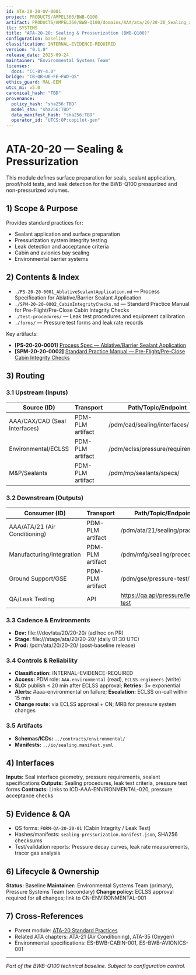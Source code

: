 ```yaml
---
id: ATA-20-20-OV-0001
project: PRODUCTS/AMPEL360/BWB-Q100
artifact: PRODUCTS/AMPEL360/BWB-Q100/domains/AAA/ata/20/20-20_Sealing_and_Pressurization/README.md
llc: SYSTEMS
title: "ATA-20-20: Sealing & Pressurization (BWB-Q100)"
configuration: baseline
classification: INTERNAL–EVIDENCE-REQUIRED
version: "0.1.0"
release_date: 2025-09-24
maintainer: "Environmental Systems Team"
licenses:
  docs: "CC-BY-4.0"
bridge: "CB→QB→UE→FE→FWD→QS"
ethics_guard: MAL-EEM
utcs_mi: v5.0
canonical_hash: "TBD"
provenance:
  policy_hash: "sha256:TBD"
  model_sha: "sha256:TBD"
  data_manifest_hash: "sha256:TBD"
  operator_id: "UTCS:OP:copilot-gen"
---
```


# ATA-20-20 — Sealing & Pressurization

This module defines surface preparation for seals, sealant application, proof/hold tests, and leak detection for the BWB-Q100 pressurized and non-pressurized volumes.

## 1) Scope & Purpose

Provides standard practices for:
- Sealant application and surface preparation
- Pressurization system integrity testing
- Leak detection and acceptance criteria
- Cabin and avionics bay sealing
- Environmental barrier systems

## 2) Contents & Index

- `./PS-20-20-0001_AblativeSealantApplication.md` — Process Specification for Ablative/Barrier Sealant Application
- `./SPM-20-20-0002_CabinIntegrityChecks.md` — Standard Practice Manual for Pre-Flight/Pre-Close Cabin Integrity Checks
- `./test-procedures/` — Leak test procedures and equipment calibration
- `./forms/` — Pressure test forms and leak rate records

Key artifacts:
- **[PS-20-20-0001]** [Process Spec — Ablative/Barrier Sealant Application](./PS-20-20-0001_AblativeSealantApplication.md)
- **[SPM-20-20-0002]** [Standard Practice Manual — Pre-Flight/Pre-Close Cabin Integrity Checks](./SPM-20-20-0002_CabinIntegrityChecks.md)

## 3) Routing

### 3.1 Upstream (Inputs)
| Source (ID) | Transport | Path/Topic/Endpoint | Format/Schema | Cadence/Trigger | Owner |
|---|---|---|---|---|---|
| AAA/CAX/CAD (Seal Interfaces) | PDM-PLM artifact | /pdm/cad/sealing/interfaces/ | CAD Models v2.0 | on-design-freeze | CAD Team |
| Environmental/ECLSS | PDM-PLM artifact | /pdm/eclss/pressure/requirements/ | Requirements v1.3 | on-requirements-update | ECLSS Team |
| M&P/Sealants | PDM-PLM artifact | /pdm/mp/sealants/specs/ | Material Data v1.1 | on-material-qualification | M&P Team |

### 3.2 Downstream (Outputs)
| Consumer (ID) | Transport | Path/Topic/Endpoint | Format/Schema | Contract/ICD | Owner |
|---|---|---|---|---|---|
| AAA/ATA/21 (Air Conditioning) | PDM-PLM artifact | /pdm/ata/21/sealing/practices/ | Procedures v1.0 | ICD-AAA-ATA-21-020 | ECLSS Team |
| Manufacturing/Integration | PDM-PLM artifact | /pdm/mfg/sealing/procedures/ | Work Instructions v1.0 | ICD-MFG-SEALING | MFG Team |
| Ground Support/GSE | PDM-PLM artifact | /pdm/gse/pressure-test/ | Test Procedures v1.0 | ICD-GSE-PRESSURE | GSE Team |
| QA/Leak Testing | API | https://qa.api/pressure/leak-test | JSON v1.0 | ICD-QA-PRESSURE | QA Team |

### 3.3 Cadence & Environments
- **Dev:** file:///dev/ata/20/20-20/ (ad hoc on PR)
- **Stage:** file:///stage/ata/20/20-20/ (daily 01:30 UTC)
- **Prod:** /pdm/ata/20/20-20/ (post-baseline release)

### 3.4 Controls & Reliability
- **Classification:** INTERNAL–EVIDENCE-REQUIRED
- **Access:** PDM role: `AAA.environmental` (read), `ECLSS.engineers` (write)
- **SLO:** publish ≤ 20 min after ECLSS approval; **Retries:** 3× exponential
- **Alerts:** #aaa-environmental on failure; **Escalation:** ECLSS on-call within 15 min
- **Change route:** via ECLSS approval + CN; MRB for pressure system changes

### 3.5 Artifacts
- **Schemas/ICDs:** `../contracts/environmental/`
- **Manifests:** `../io/sealing.manifest.yaml`

## 4) Interfaces

**Inputs:** Seal interface geometry, pressure requirements, sealant specifications
**Outputs:** Sealing procedures, leak test criteria, pressure test forms
**Contracts:** Links to ICD-AAA-ENVIRONMENTAL-020, pressure acceptance checks

## 5) Evidence & QA

- QS forms: `FORM-QA-20-20-01` (Cabin Integrity / Leak Test)
- Hashes/manifests: `sealing-pressurization.manifest.json`, SHA256 checksums
- Test/validation reports: Pressure decay curves, leak rate measurements, tracer gas analysis

## 6) Lifecycle & Ownership

**Status:** Baseline
**Maintainer:** Environmental Systems Team (primary), Pressure Systems Team (secondary)
**Change policy:** ECLSS approval required for all changes; link to CN-ENVIRONMENTAL-001

## 7) Cross-References

- Parent module: [ATA-20 Standard Practices](../README.md)
- Related ATA chapters: ATA-21 (Air Conditioning), ATA-35 (Oxygen)
- Environmental specifications: ES-BWB-CABIN-001, ES-BWB-AVIONICS-001

---
*Part of the BWB-Q100 technical baseline. Subject to configuration control.*